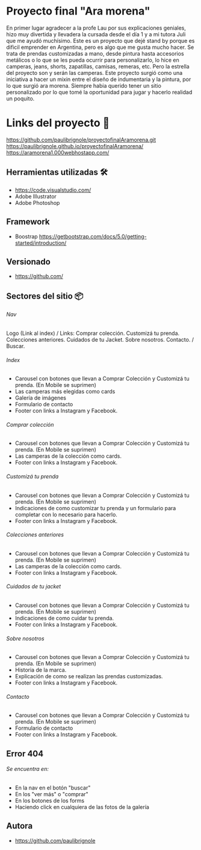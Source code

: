 # Proyecto final "Ara morena"
En primer lugar agradecer a la profe Lau por sus explicaciones geniales, hizo muy divertida y llevadera la cursada desde el día 1 y a mi tutora Juli que me ayudó muchísimo. 
Este es un proyecto que dejé stand by porque es dificil emprender en Argentina, pero es algo que me gusta mucho hacer. Se trata de prendas customizadas a mano, desde pintura hasta accesorios metálicos o lo que se les pueda ocurrir para personalizarlo, lo hice en camperas, jeans, shorts, zapatillas, camisas, remeras, etc. Pero la estrella del proyecto son y serán las camperas. Este proyecto surgió como una iniciativa a hacer un mixin entre el diseño de indumentaria y la pintura, por lo que surgió ara morena. Siempre habia querido tener un sitio personalizado por lo que tomé la oportunidad para jugar y hacerlo realidad un poquito.
# Links del proyecto 🚀
https://github.com/paulibrignole/proyectofinalAramorena.git
https://paulibrignole.github.io/proyectofinalAramorena/
https://aramorena1.000webhostapp.com/

## Herramientas utilizadas 🛠️
- https://code.visualstudio.com/
- Adobe Illustrator
- Adobe Photoshop
## Framework
- Boostrap https://getbootstrap.com/docs/5.0/getting-started/introduction/
## Versionado
- https://github.com/
## Sectores del sitio 📦
###### Nav
Logo (Link al index) / Links: Comprar colección. Customizá tu prenda. Colecciones anteriores. Cuidados de tu Jacket. Sobre nosotros. Contacto. / Buscar.
###### Index
- Carousel con botones que llevan a Comprar Colección y Customizá tu prenda. (En Mobile se suprimen)
- Las camperas más elegidas como cards
- Galería de imágenes
- Formulario de contacto
- Footer con links a Instagram y Facebook.
###### Comprar colección
- Carousel con botones que llevan a Comprar Colección y Customizá tu prenda. (En Mobile se suprimen)
- Las camperas de la colección como cards.
- Footer con links a Instagram y Facebook.
###### Customizá tu prenda
- Carousel con botones que llevan a Comprar Colección y Customizá tu prenda. (En Mobile se suprimen)
- Indicaciones de como customizar tu prenda y un formulario para completar con lo necesario para hacerlo. 
- Footer con links a Instagram y Facebook.
###### Colecciones anteriores
- Carousel con botones que llevan a Comprar Colección y Customizá tu prenda. (En Mobile se suprimen)
- Las camperas de la colección como cards.
- Footer con links a Instagram y Facebook.
###### Cuidados de tu jacket
- Carousel con botones que llevan a Comprar Colección y Customizá tu prenda. (En Mobile se suprimen)
- Indicaciones de como cuidar tu prenda.
- Footer con links a Instagram y Facebook.
###### Sobre nosotros
- Carousel con botones que llevan a Comprar Colección y Customizá tu prenda. (En Mobile se suprimen)
- Historia de la marca.
- Explicación de como se realizan las prendas customizadas.
- Footer con links a Instagram y Facebook.
###### Contacto
- Carousel con botones que llevan a Comprar Colección y Customizá tu prenda. (En Mobile se suprimen)
- Formulario de contacto
- Footer con links a Instagram y Facebook.

## Error 404 
###### Se encuentra en:
- En la nav en el botón "buscar"
- En los "ver más" o "comprar"
- En los botones de los forms
- Haciendo click en cualquiera de las fotos de la galería
 
 ## Autora
 - https://github.com/paulibrignole
